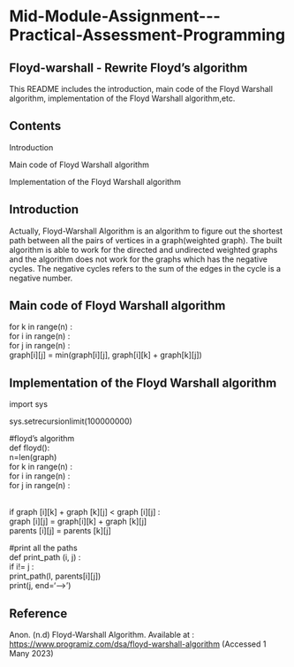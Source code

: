 # Mid-Module-Assignment---Practical-Assessment-Programming

Floyd-warshall - Rewrite Floyd’s algorithm
----

This README includes the introduction, main code of the Floyd Warshall algorithm, implementation of the Floyd Warshall algorithm,etc. 

Contents
----

Introduction

Main code of Floyd Warshall algorithm

Implementation of the Floyd Warshall algorithm 


Introduction
----

Actually, Floyd-Warshall Algorithm is an algorithm to figure out the shortest path between all the pairs of vertices in a graph(weighted graph). The built algorithm is able to work for the directed and undirected weighted graphs and the algorithm does not work for the graphs which has the negative cycles. The negative cycles refers to the sum of the edges in the cycle is a negative number.

Main code of Floyd Warshall algorithm 
----
for k in range(n) :
<br>  for i in range(n) :
<br>    for j in range(n) :
<br>      graph[i][j] = min(graph[i][j], graph[i][k] + graph[k][j])
      

Implementation of the Floyd Warshall algorithm 
----
import sys 

sys.setrecursionlimit(100000000)

#floyd’s algorithm
<br>def floyd():
<br>n=len(graph)
<br>for k in range(n) :
<br>for i in range(n) :
<br>for j in range(n) :

<br>if graph [i][k] + graph [k][j] < graph [i][j] :
<br>graph [i][j] = graph[i][k] + graph [k][j]
<br>parents [i][j] = parents [k][j] 

#print all the paths 
<br>def print_path (i, j) : 
<br>if i!= j :
<br>print_path(I, parents[i][j])
<br>print(j, end=‘—>’)

Reference 
----
Anon. (n.d) Floyd-Warshall Algorithm. Available at : https://www.programiz.com/dsa/floyd-warshall-algorithm (Accessed 1 Many 2023)
